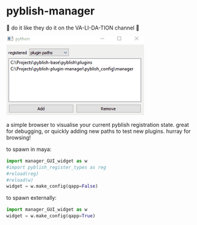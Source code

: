 # pyblish-manager
🎵 do it like they do it on the VA-LI-DA-TION channel 🎵

![gif of the tool in action](docs/pyblish_manager_demo.gif)

a simple browser to visualise your current pyblish registration state.
great for debugging, or quickly adding new paths to test new plugins. 
hurray for browsing!

to spawn in maya:
```python
import manager_GUI_widget as w
#import pyblish_register_types as reg
#reload(reg)
#reload(w)
widget = w.make_config(qapp=False)
```

to spawn externally:
```python
import manager_GUI_widget as w
widget = w.make_config(qapp=True)
```